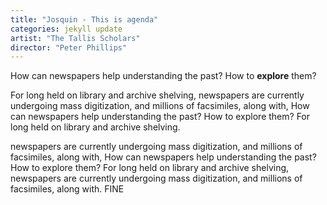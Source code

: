 ```yaml
---
title: "Josquin - This is agenda"
categories: jekyll update
artist: "The Tallis Scholars"
director: "Peter Phillips"
---
```


How can newspapers help understanding the past? How to **explore** them? 

For long held on library and archive shelving, newspapers are currently undergoing mass digitization, and millions of facsimiles, along with, How can newspapers help understanding the past? How to explore them? For long held on library and archive shelving.

newspapers are currently undergoing mass digitization, and millions of facsimiles, along with, How can newspapers help understanding the past? How to explore them? For long held on library and archive shelving, newspapers are currently undergoing mass digitization, and millions of facsimiles, along with. FINE